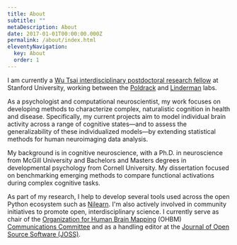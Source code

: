 ```yaml
---
title: About
subtitle: ""
metaDescription: About
date: 2017-01-01T00:00:00.000Z
permalink: /about/index.html
eleventyNavigation:
  key: About
  order: 1
---
```


I am currently a [Wu Tsai interdisciplinary postdoctoral research fellow](https://neuroscience.stanford.edu/people/elizabeth-dupre) at Stanford University, working between the [Poldrack](https://poldracklab.stanford.edu/) and [Linderman](https://web.stanford.edu/~swl1/) labs.

As a psychologist and computational neuroscientist, my work focuses on developing methods to characterize complex, naturalistic cognition in health and disease. Specifically, my current projects aim to model individual brain activity across a range of cognitive states—and to assess the generalizability of these individualized models—by extending statistical methods for human neuroimaging data analysis.

My background is in cognitive neuroscience, with a Ph.D. in neuroscience from McGill University and Bachelors and Masters degrees in developmental psychology from Cornell University. My dissertation focused on benchmarking emerging methods to compare functional activations during complex cognitive tasks.

As part of my research, I help to develop several tools used across the open Python ecosystem such as [Nilearn](https://nilearn.github.io). I'm also actively involved in community initiatives to promote open, interdisciplinary science. I currently serve as chair of the [Organization for Human Brain Mapping](https://www.humanbrainmapping.org) (OHBM) [Communications Committee](https://ohbm-com.com) and as a handling editor at the [Journal of Open Source Software (JOSS)](https://joss.theoj.org).

